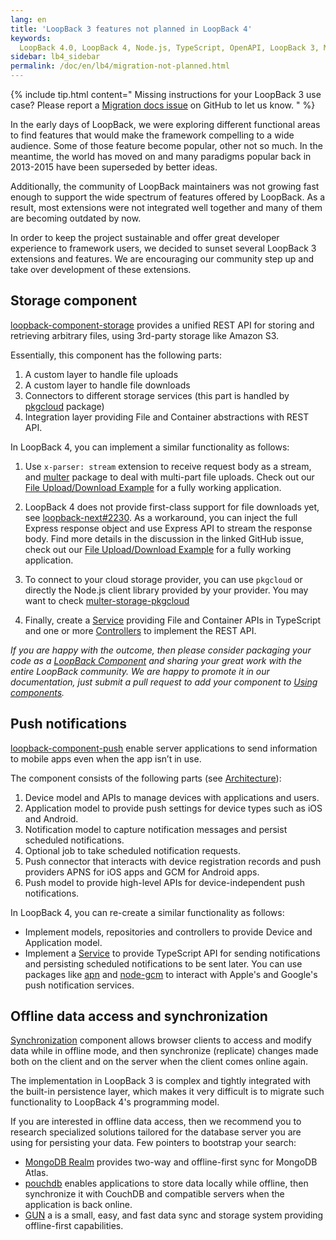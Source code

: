 ```yaml
---
lang: en
title: 'LoopBack 3 features not planned in LoopBack 4'
keywords:
  LoopBack 4.0, LoopBack 4, Node.js, TypeScript, OpenAPI, LoopBack 3, Migration
sidebar: lb4_sidebar
permalink: /doc/en/lb4/migration-not-planned.html
---
```


{% include tip.html content="
Missing instructions for your LoopBack 3 use case? Please report a [Migration docs issue](https://github.com/loopbackio/loopback-next/issues/new?labels=question,Migration,Docs&template=Migration_docs.md) on GitHub to let us know.
" %}

In the early days of LoopBack, we were exploring different functional areas to
find features that would make the framework compelling to a wide audience. Some
of those feature become popular, other not so much. In the meantime, the world
has moved on and many paradigms popular back in 2013-2015 have been superseded
by better ideas.

Additionally, the community of LoopBack maintainers was not growing fast enough
to support the wide spectrum of features offered by LoopBack. As a result, most
extensions were not integrated well together and many of them are becoming
outdated by now.

In order to keep the project sustainable and offer great developer experience to
framework users, we decided to sunset several LoopBack 3 extensions and
features. We are encouraging our community step up and take over development of
these extensions.

## Storage component

[loopback-component-storage](https://loopback.io/doc/en/lb3/Storage-component.html)
provides a unified REST API for storing and retrieving arbitrary files, using
3rd-party storage like Amazon S3.

Essentially, this component has the following parts:

1. A custom layer to handle file uploads
2. A custom layer to handle file downloads
3. Connectors to different storage services (this part is handled by
   [pkgcloud](https://www.npmjs.com/package/pkgcloud) package)
4. Integration layer providing File and Container abstractions with REST API.

In LoopBack 4, you can implement a similar functionality as follows:

1. Use `x-parser: stream` extension to receive request body as a stream, and
   [multer](https://www.npmjs.com/package/multer) package to deal with
   multi-part file uploads. Check out our
   [File Upload/Download Example](https://github.com/loopbackio/loopback-next/tree/master/examples/file-transfer)
   for a fully working application.

2. LoopBack 4 does not provide first-class support for file downloads yet, see
   [loopback-next#2230](https://github.com/loopbackio/loopback-next/issues/2230).
   As a workaround, you can inject the full Express response object and use
   Express API to stream the response body. Find more details in the discussion
   in the linked GitHub issue, check out our
   [File Upload/Download Example](https://github.com/loopbackio/loopback-next/tree/master/examples/file-transfer)
   for a fully working application.

3. To connect to your cloud storage provider, you can use `pkgcloud` or directly
   the Node.js client library provided by your provider. You may want to check
   [multer-storage-pkgcloud](https://github.com/dustin-H/multer-storage-pkgcloud)

4. Finally, create a [Service](../Service.md) providing File and Container APIs
   in TypeScript and one or more [Controllers](../Controller.md) to implement
   the REST API.

_If you are happy with the outcome, then please consider packaging your code as
a [LoopBack Component](../Creating-components.md) and sharing your great work
with the entire LoopBack community. We are happy to promote it in our
documentation, just submit a pull request to add your component to
[Using components](../Component.md#using-components)._

## Push notifications

[loopback-component-push](https://loopback.io/doc/en/lb3/Push-notifications.html)
enable server applications to send information to mobile apps even when the app
isn’t in use.

The component consists of the following parts (see
[Architecture](https://loopback.io/doc/en/lb3/Push-notifications.html#architecture)):

1. Device model and APIs to manage devices with applications and users.
2. Application model to provide push settings for device types such as iOS and
   Android.
3. Notification model to capture notification messages and persist scheduled
   notifications.
4. Optional job to take scheduled notification requests.
5. Push connector that interacts with device registration records and push
   providers APNS for iOS apps and GCM for Android apps.
6. Push model to provide high-level APIs for device-independent push
   notifications.

In LoopBack 4, you can re-create a similar functionality as follows:

- Implement models, repositories and controllers to provide Device and
  Application model.
- Implement a [Service](../Service.md) to provide TypeScript API for sending
  notifications and persisting scheduled notifications to be sent later. You can
  use packages like [apn](https://www.npmjs.com/package/apn) and
  [node-gcm](https://www.npmjs.com/package/node-gcm) to interact with Apple's
  and Google's push notification services.

## Offline data access and synchronization

[Synchronization](https://loopback.io/doc/en/lb3/Synchronization.html) component
allows browser clients to access and modify data while in offline mode, and then
synchronize (replicate) changes made both on the client and on the server when
the client comes online again.

The implementation in LoopBack 3 is complex and tightly integrated with the
built-in persistence layer, which makes it very difficult is to migrate such
functionality to LoopBack 4's programming model.

If you are interested in offline data access, then we recommend you to research
specialized solutions tailored for the database server you are using for
persisting your data. Few pointers to bootstrap your search:

- [MongoDB Realm](https://www.mongodb.com/realm) provides two-way and
  offline-first sync for MongoDB Atlas.
- [pouchdb](https://pouchdb.com) enables applications to store data locally
  while offline, then synchronize it with CouchDB and compatible servers when
  the application is back online.
- [GUN](https://gun.eco) a is a small, easy, and fast data sync and storage
  system providing offline-first capabilities.
